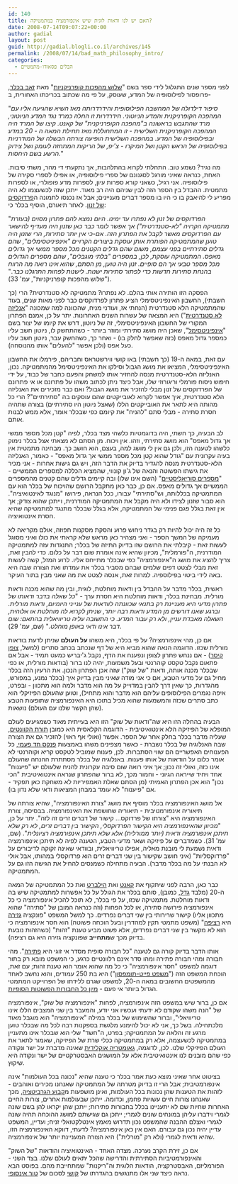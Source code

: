 ```yaml
---
id: 140
title: האם יש לנו ודאות לוגית שיש אינפורמציה במתמטיקה?
date: 2008-07-14T09:07:22+00:00
author: gadial
layout: post
guid: http://gadial.blogli.co.il/archives/145
permalink: /2008/07/14/bad_math_philosophy_intro/
categories:
  - הבלים פסאודו-מתמטיים
---
```

לפני מספר שנים התגלגל לידי ספר בשם "[שלוש מהפכות קופרניקניות](http://he.wikipedia.org/wiki/%D7%A9%D7%9C%D7%95%D7%A9_%D7%9E%D7%94%D7%A4%D7%9B%D7%95%D7%AA_%D7%A7%D7%95%D7%A4%D7%A8%D7%A0%D7%99%D7%A7%D7%A0%D7%99%D7%95%D7%AA)" מאת [זאב בכלר](http://www.tau.ac.il/~bechler/), פרופסור לפילוסופיה של המדע, שעוסק, על פי מה שכתוב בכריכתו האחורית, ב-

"_סיפור דילדולה של המחשבה הפילוסופית והידרדרותה מאז השיא שהגיעה אליו עם המהפכה הקופרניקנית והמדע הניוטוני. הידרדרות זו החלה כמרד נגד המדע הניוטוני, מרד שהתגבש בראשונה ב"מהפכה הקופרניקנית" של קאנט. קיצו של המרד היה המהפכה הקופרניקנית השלישית - זו המתחוללת מאז תחילת המאה ה - 20 במדע ובפילוסופיה של המדע. במהפכה השלישית הופיעה צורתה הבשלה של המודרניות בפילוסופיה של הראש הקטן ושל המיקרו - צ'יפ, של הריקות המתחזה לעומק ושל צידוק הרשע בשם היחסות._"

מה נגיד? נשמע טוב. התחלתי לקרוא בהתלהבות, אך נתקעתי די מהר, משתי סיבות. האחת, כנראה שאיני מורגל לסגנונם של ספרי פילוסופיה, או אפילו לספרי סקירה של פילוסופיה. אני רגיל, כשאני קורא ספרות עיון, לספרות מדע פופולרי, או לספרות מתמטית. ההבדל בין הספר הזה לבין שניהם היה רב מאוד. ייתכן שזה לכשעצמו לא היה מפריע לי להיאבק בו כי היו בו מספר דברים מעניינים; אבל אז נכנסו לתמונה ה[פרדוקסים של זנון](http://he.wikipedia.org/wiki/%D7%94%D7%A4%D7%A8%D7%93%D7%95%D7%A7%D7%A1%D7%99%D7%9D_%D7%A9%D7%9C_%D7%96%D7%A0%D7%95%D7%9F). לאחר תיאורם, הוסיף בכלר כי:

"_הפרדוקסים של זנון לא נפתרו עד ימינו. היום נמצא להם פתרון מסוים (בעזרת מתמטיקה הקרויה "לא-סטנדרטית") אך אפשר לומר כבר כאן שזנון היה מעדיף להישאר עם הפרדוקסים מאשר לקבל את הפתרון הזה. אם-כי אין יותר סתירות, הרי שזנון היה טוען שהמתמטיקה הפותרת אותן עוסקת ביצורים הקרויים "אינפיניטסימלים", שהם גדלים סתירתיים בפני עצמם, משום שהם גדלים הקטנים מכל מספר ממשי אך גדולים מאפס. המתמטיקה עוסקת, לכן, במספרים "בלתי מוגבלים", שהם מספרים הגדולים מכל מספר טבעי אך הם סופיים. זנון היה טוען, מן הסתם, שהוא אינו רואה מה הרווח בהנחת סתירות חדשות כדי לפתור סתירות ישנות. לישנות לפחות התרגלנו כבר_." ("שלוש מהפכות קופרניקניות", עמ' 33).

הפסקה הזו הותירה אותי בהלם. לא נפתרו? מתמטיקה לא סטנדרטית? הרי (כך חשבתי), החשבון האינפיניטסימלי הציע פתרון לפרדוקסים כבר לפני מאות שנים, בעוד שהמתמטיקה הלא סטנדרטית (הנחתי אז, ועודני מניח, שהכוונה למה שמכונה "[אנליזה לא סטנדרטית](http://en.wikipedia.org/wiki/Non-standard_analysis)") היא המצאה של עשרות השנים האחרונות. יתר על כן, אמנם הפתרון המקורי של החשבון האינפיניטסימלי, זה של ניוטון, דרש את קיומו של יצור בשם "[אינפיניטסימל](http://he.wikipedia.org/wiki/%D7%90%D7%99%D7%A0%D7%A4%D7%99%D7%A0%D7%99%D7%98%D7%A1%D7%99%D7%9E%D7%9C)", שאכן היה מושג סתירתי ומוזר ביותר - כשהתחשק לו, ניוטון חשב עליו כמספר גדול מאפס (כזה שאפשר לחלק בו) - ואחר כך, כשהחשק עבר, ניוטון חשב עליו כעל אפס (ולכן אפשר "להעלים" אותו מהנוסחה).

עם זאת, במאה ה-19 (כך חשבתי) באו קושי ווירשטראס וחבריהם, פירמלו את החשבון האינפיניטסימלי, המציאו את מושג הגבול וסילקו את האינפיניטסימל מהמתמטיקה. נכון, האנליזה הלא-סטנדרטית מנסה להחזיר אותו למשחק והפעם כחבר של כבוד, על ידי חיפוש ניסוח פורמלי וריגורוזי שלו, אבל כיצד ניתן לכתוב משהו על פתרונם או אי פתרונם של הפרדוקסים של זנון מבלי להזכיר את מושג הגבול? ואם כבר מזכירים את האנליזה הלא סטנדרטית, איך אפשר לקרוא לאובייקטים שהם עוסקים בה "סתירתיים"? הרי כל מהותה היא לתאר את האובייקטים הללו (שאצל ניוטון היו סתירתיים) בצורה שתהיה חסרת סתירה - מבלי סתם "להניח" את קיומם כפי שבכלר אומר, אלא ממש לבנות אותם.

לב הבעיה, כך חשתי, היה בדוגמטיות כלשהי מצד בכלר, לפיה "קטן מכל מספר ממשי אך גדול מאפס" הוא מושג סתירתי, וזהו. אין ויכוח. מן הסתם לא מצאתי אצל בכלר נימוק כלשהו לטענה הזו, ולכן גם אין לי מושג למה, בעצם, הוא חושב כך. מבחינה מתמטית אין בעיה עקרונית עם "גודל שהוא קטן מכל מספר ממשי אך גדול מאפס" - כאמור, האנליזה הלא-סטנדרטית מנסה להגדיר בדיוק את הדבר הזה, ויש גם גישות אחרות - אני מכיר את גישתו הפשוטה והנאה של ג'ון קונווי, שהמציא הכללה למספרים הממשיים - "[מספרים סוריאליסטיים](http://he.wikipedia.org/wiki/%D7%9E%D7%A1%D7%A4%D7%A8_%D7%A1%D7%95%D7%A8%D7%99%D7%90%D7%9C%D7%99%D7%A1%D7%98%D7%99)" (השם אינו שלו) ובה קיימים גדלים שהם קטנים מהמספרים הממשיים אך גדולים מאפס. אם כן, כבר כאן מתקבל הרושם שהויכוח של בכלר הוא עם המתמטיקה בכללותה, וש"סתירתי" עבורו, ככל הנראה, פירושו "מנוגד לאינטואיציה". הוא סבור שזנון לצידו ולא היה מקבל את המתמטיקה המודרנית, וייתכן שהוא צודק; אך אין זאת בגלל פגם פנימי של המתמטיקה, אלא בגלל שבכלר מתנגד למתמטיקה שהיא חסרת אינטואיציה.

כל זה היה יכול להיות רק בגדר ניחוש פרוע והסקת מסקנות חפוזה, אולם מקריאה לא מעמיקה של המשך הספר - ואני מצהיר כאן מראש שלא קראתי את כולו ואיני מסוגל לעשות זאת - קיבלתי את הרושם שזו בדיוק התיזה של בכלר; התנגדות עזה למתמטיקה המודרנית, ה"פורמלית", מכיוון שהיא אינה אומרת שום דבר על כלום. כדי להבין זאת, צריך להציג את מושג ה"אינפורמציה" כפי שבכלר מתייחס אליו. לרוע המזל, קשה לעשות זאת מבלי לצטט דפים שלמים שבהם מסביר בכלר את עמדתו ואת הצורה שבה היא באה לידי ביטוי בפילוספיה. למרות זאת, אנסה לצטט את מה שאני מבין בתור העיקר.

ראשית, בכלר מדבר על ההבדל בין ודאות מוחלטת, לוגית, ובין מה שהוא מכנה ודאות מורלית. מבחינת בכלר, ודאות מוחלטת היא חסרת ערך - "_כל שאלה בדבר ודאותו של פתרון מדעי היא מעניינת רק בתנאי שכוונתה לוודאות של ענייני היומיום, ודאות מורלית. וברגע שאנו דורשים מן המדע ודאות רבה יותר, שניתן לקרוא לה מוחלטת או אלוהית, השאלה מאבדת עניין, ולא רק עבור המדע. כי התשובה עליה טריוויאלית בהתאם: שום דבר אינו ודאי באופן מוחלט._" (שם, עמ' 29).

אם כן, מהי אינפורמציה? על פי בכלר, היא משהו **על העולם** שניתן לדעת בודאות מורלית שכזו. הדוגמה הנאה שהוא מביא היא של דף שנכתב בכתב סתרים (למשל, [צופן קיסר](http://he.wikipedia.org/wiki/%D7%A6%D7%95%D7%A4%D7%9F_%D7%A7%D7%99%D7%A1%D7%A8)) - אם ננחש פתרון לצופן ונפענח את הדף, נקבל ג'יבריש כמעט תמיד - אבל אם פתאום נקבל טקסט קוהרנטי ובעל משמעות, יהיה לנו ברור (בודאות מורלית, או כפי שבכלר מכנה אותה, ודאות "של שוק") שזה אכן הפתרון הנכון. את הרעיון הזה בכלר מחיל גם על מדעי הטבע, אם כי אני מודה שאיני מבין בדיוק איך (בכלר נמנע, במפורש, מהגדרות, כך שאין דרך להבין במדוייק על מה הוא מדבר ולמה הוא מתכוון - ובפרט, איפה נגמרים הפילוסופים עליהם הוא מדבר והוא מתחיל), וטוען שהעולם הפיזיקלי הוא כתב סתרים שכזה והמשמעות שהוא מכיל בתוכו היא האינפורמציה שתופעות הטבע (שהן הקשר שלנו עם העולם) נושאות.

הבעיה בהחלה הזו היא שה"ודאות של שוק" הזו היא בעייתית מאוד כשמגיעים לעולם המופלא של הפיזיקה הלא אינטואיטיבית - הדוגמה הקלאסית היא כמובן [תורת הקוונטים](http://he.wikipedia.org/wiki/%D7%9E%D7%9B%D7%A0%D7%99%D7%A7%D7%AA_%D7%94%D7%A7%D7%95%D7%95%D7%A0%D7%98%D7%99%D7%9D), שעליה מדבר בכלר בחלק אחר של הספר. אפשר (ואולי אף ראוי) להזכיר גם את הצורה שבה האנלוגיה של בכלר נשברת - כאשר מצפינים משהו באמצעות [פנקס חד פעמי,](http://he.wikipedia.org/wiki/%D7%A4%D7%A0%D7%A7%D7%A1_%D7%97%D7%93_%D7%A4%D7%A2%D7%9E%D7%99) כל הפענוחים האפשריים הם שווי הסתברות. לכן, פענוח שמוביל לטקסט קריא וקוהרנטי לא אומר כלום על הודאות של אותו פענוח. באנלוגיה של בכלר מסתתרת ההנחה שהעולם אינו כזה, ואולי זה נכון; אך איני רואה שום סיבה עקרונית להניח שלעולם יש "פיענוח" אחד ויחיד שייראה הגיוני - וחמור מכך, לא ברור שהפתרון שנראה אינטואיטיבית "הכי נכון" הוא אכן הפתרון האמיתי (מן הסתם שאלת האמפיריות לא משחקת כאן תפקיד - אם "פיענוח" לא עומד במבחן המציאות ודאי שלא נדון בו).

אל מושג האינפורמציה בכלר מוסיף את מושג "צורת האינפורמציה", שהיא צורתה של תיאוריה אינפורמטיבית - תיאוריה שחושפת את האינפורמציה. בבסיסה, צורת האינפורמציה היא "צורתו של פרדוקס&#8230; קישור של דברים זרים זה לזה". יתר על כן, "_מכיוון שהאינפורמציה היא הקישור הפרדוקסלי, הקישור בין דברים זרים, לא רק שלא תיתכן אינפורמציה ודאית (יותר ממורלית) אלא שלא תיתכן אינפורמציה רציונלית_". (שם, עמ' 31). כשמדברים על פיזיקה ושאר מדעי הטבע, הטענה לפיה לא תיתכן אינפורמציה ודאית נשמעת לי מובנת מאליה, אפילו טריוויאלית, ובוודאי שאינה זקוקה לדיבורים על "פרדוקסליות" (איני חושב שקישור בין שני דברים זרים הוא פרדוקסלי במהותו, אבל אולי לא הבנתי על מה בכלר מדבר). הבעיה מתחילה כשמנסים להחיל את הגישה הזו גם על המתמטיקה.

כבר כאן, הרבה לפני שיתקוף את [קאנט](http://he.wikipedia.org/wiki/%D7%A2%D7%9E%D7%A0%D7%95%D7%90%D7%9C_%D7%A7%D7%90%D7%A0%D7%98) ואת [הילברט](http://he.wikipedia.org/wiki/%D7%93%D7%99%D7%95%D7%95%D7%99%D7%93_%D7%94%D7%99%D7%9C%D7%91%D7%A8%D7%98) ואת כל המתמטיקה של המאה ה-20 (מלבד [גדל](http://he.wikipedia.org/wiki/%D7%A7%D7%95%D7%A8%D7%98_%D7%92%D7%93%D7%9C), כמובן), סותם בכלר את הגולל על כל אפשרות למתמטיקה שיש בה ודאות מוחלטת. מתמטיקה שכזו, על פי בכלר, לא תוכל להכיל אינפורמציה כי כל אינפורמציה פירושה סתירה, או לכל הפחות (וזה כנראה המובן של "סתירה" שהוא מתכוון אליו) קישור שרירותי בין שני דברים נפרדים. כך למשל המשפט "פונקציה [גזירה](http://he.wikipedia.org/wiki/%D7%A0%D7%92%D7%96%D7%A8%D7%AA) היא [רציפה](http://he.wikipedia.org/wiki/%D7%A4%D7%95%D7%A0%D7%A7%D7%A6%D7%99%D7%94_%D7%A8%D7%A6%D7%99%D7%A4%D7%94)" (משפט מתמטי תקין למהדרין ובעל הוכחה פשוטה) הוא חסר אינפורמציה כי הוא לא מקשר בין שני דברים נפרדים, אלא פשוט מביע טענת "זהות" (כשהזהות נובעת בדיוק מכך ש**מתחייב** שפונקציה גזירה היא גם רציפה).

אותו הדבר בדיוק קורה גם לטענה "כל חבורה סופית מסדר אי זוגי היא [פתירה](http://he.wikipedia.org/wiki/%D7%97%D7%91%D7%95%D7%A8%D7%94_%D7%A4%D7%AA%D7%99%D7%A8%D7%94)". מהי חבורה ומהי חבורה פתירה ומהו סדר אינם רלוונטיים כרגע, כי המשפט מובא רק בתור דוגמה למשפט "חסר אינפורמציה" כי כל מה שהוא אומר הוא טענת זהות; עם זאת, הוכחת המשפט הזה ("[משפט פייט-תומפסון](http://en.wikipedia.org/wiki/Feit-Thompson_theorem)") היא בת 250 עמודים, והוא נחשב לאחד מהמשפטים החשובים במאה ה-20, למשפט שגרם ללידתו של הפרוייקט המתמטי הגדול ביותר אי פעם - [מיון כל החבורות הפשוטות הסופיות](http://he.wikipedia.org/wiki/%D7%9E%D7%A9%D7%A4%D7%98_%D7%94%D7%9E%D7%99%D7%95%D7%9F_%D7%9C%D7%97%D7%91%D7%95%D7%A8%D7%95%D7%AA_%D7%A4%D7%A9%D7%95%D7%98%D7%95%D7%AA_%D7%A1%D7%95%D7%A4%D7%99%D7%95%D7%AA).

אם כן, ברור שיש במשפט הזה אינפורמציה, לפחות "אינפורמציה של שוק", אינפורמציה של "הנה משהו שקודם לא ידעתי ועכשיו אני יודע, והמעבר בין שני המצבים הללו אינו טריוויאלי", וברור שהשימוש של בכלר במילה "אינפורמציה" הוא מוגבל מאוד מלכתחילה. בשל כך, אני לא יכול להימנע מלגשת בספקנות רבה לכל מה שבכלר טוען מרגע זה והלאה על המתמטיקה; בפרט, ה"חשד" שלי הוא שבכלר אינו מתעניין במתמטיקה לכשעצמה, אלא רק במתמטיקה ככלי שרת של הפיזיקה, שאמור לתאר את העולם הפיזיקלי שלנו. לכן, לדוגמה, [גאומטריה אוקלידית](http://he.wikipedia.org/wiki/%D7%92%D7%90%D7%95%D7%9E%D7%98%D7%A8%D7%99%D7%94_%D7%90%D7%95%D7%A7%D7%9C%D7%99%D7%93%D7%99%D7%AA) שאינה מדברת על ישר ונקודה כפי שהם מובנים לנו אינטואיטיבית אלא על המושגים האבסטרקטיים של ישר ונקודה היא שיקוץ.

בציטוט אחר שאיני מוצא כעת אמר בכלר כי טענה שהיא "נכונה בכל העולמות" אינה אינפורמטיבית; אבל הרי זו בדיוק מטרתה של המתמטיקה שאנחנו מכירים ואוהבים - לזהות את הטענות שהן נכונות בכל העולמות, ואינן מושפעות מ[קבוע הגרביטציה](http://he.wikipedia.org/wiki/%D7%A7%D7%91%D7%95%D7%A2_%D7%94%D7%9B%D7%91%D7%99%D7%93%D7%94), מכך שאנחנו צורות חיים עשויות פחמן, וכדומה. ייתכן שבעולמות אחרים, צורות החיים האחרות שחיות שם לא יתעניינו בכלל בחבורות פתירות; ייתכן שהן יקראו להן בשם שונה לגמרי וידברו עליהן במונחים שונים לגמרי; ייתכן גם שגישתם למושג ההוכחה תהיה שונה לגמרי ואצלם ההבנה שהמשפט נכון תדרוש מאמץ אינטלקטואלי זניח; ועדיין, המשפט עדיין יהיה נכון גם עבורם. האם אין כאן אינפורמציה? לדעתי, דווקא האינפורמציה הזו, שהיא ודאית לגמרי (ולא רק "מורלית") היא הצורה המעניינת יותר של אינפורמציה.

אם כן, זירת הקרב נערכה. מצדה האחד - האינטואיציה והודאות "של השוק" והאינפורמטיביות הסתירתית והדרישה שהכל יתאים לעולם שלנו. בצד השני - הפורמליזם, האבסטרקציה, הודאות הלוגית וה"ריקנות" שמתחייבת מהם. בפוסט הבא נראה כיצד שני אלו מתנגשים בהגדרתו של [קושי](http://he.wikipedia.org/wiki/%D7%90%D7%95%D7%92%D7%95%D7%A1%D7%98%D7%9F_%D7%9C%D7%95%D7%90%D7%99_%D7%A7%D7%95%D7%A9%D7%99) לסכום של [טור אינסופי](http://he.wikipedia.org/wiki/%D7%98%D7%95%D7%A8_%D7%90%D7%99%D7%A0%D7%A1%D7%95%D7%A4%D7%99#.D7.98.D7.95.D7.A8.D7.99.D7.9D_.D7.90.D7.99.D7.A0.D7.A1.D7.95.D7.A4.D7.99.D7.99.D7.9D).
